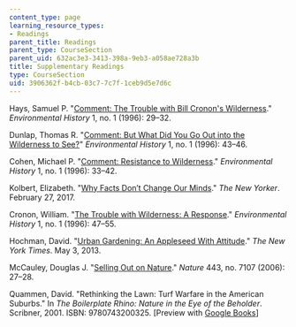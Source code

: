 ```yaml
---
content_type: page
learning_resource_types:
- Readings
parent_title: Readings
parent_type: CourseSection
parent_uid: 632ac3e3-3413-398a-9eb3-a058ae728a3b
title: Supplementary Readings
type: CourseSection
uid: 3906362f-b4cb-03c7-7c7f-1ceb9d5e7d6c
---
```


Hays, Samuel P. "[Comment: The Trouble with Bill Cronon's Wilderness](http://www.jstor.org/stable/3985060
)." _Environmental History_ 1, no. 1 (1996): 29–32.

Dunlap, Thomas R. "[Comment: But What Did You Go Out into the Wilderness to See?](http://www.jstor.org/stable/3985062)" _Environmental History_ 1, no. 1 (1996): 43–46.

Cohen, Michael P. "[Comment: Resistance to Wilderness](http://www.jstor.org/stable/3985061)." _Environmental History_ 1, no. 1 (1996): 33–42.

Kolbert, Elizabeth. "[Why Facts Don’t Change Our Minds](https://www.newyorker.com/magazine/2017/02/27/why-facts-dont-change-our-minds)." _The New Yorker_. February 27, 2017.

Cronon, William. "[The Trouble with Wilderness: A Response](http://www.jstor.org/stable/3985063)." _Environmental History_ 1, no. 1 (1996): 47–55.

Hochman, David. "[Urban Gardening: An Appleseed With Attitude](https://nyti.ms/2kCwQWW)." _The New York Times_. May 3, 2013.

McCauley, Douglas J. "[Selling Out on Nature](https://www.nature.com/nature/journal/v443/n7107/full/443027a.html)." _Nature_ 443, no. 7107 (2006): 27–28.

Quammen, David. "Rethinking the Lawn: Turf Warfare in the American Suburbs." In _The Boilerplate Rhino: Nature in the Eye of the Beholder_. Scribner, 2001. ISBN: 9780743200325. \[Preview with [Google Books](https://books.google.com/books?id=pArdNAXkHxMC&lpg=PA171&ots=kspjj4AYj8&dq=rethinking%20the%20lawn%20quammen&pg=PA171#v=onepage&q&f=false)\]